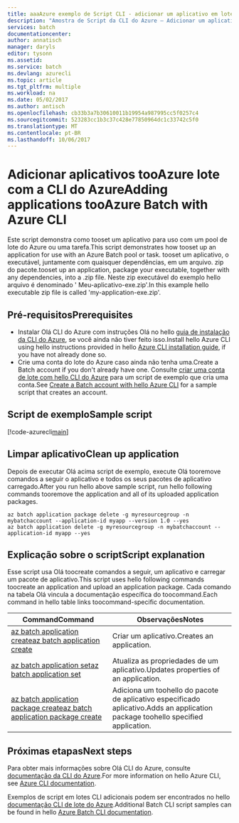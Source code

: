 ```yaml
---
title: aaaAzure exemplo de Script CLI - adicionar um aplicativo em lote | Microsoft Docs
description: "Amostra de Script da CLI do Azure – Adicionar um aplicativo no Lote"
services: batch
documentationcenter: 
author: annatisch
manager: daryls
editor: tysonn
ms.assetid: 
ms.service: batch
ms.devlang: azurecli
ms.topic: article
ms.tgt_pltfrm: multiple
ms.workload: na
ms.date: 05/02/2017
ms.author: antisch
ms.openlocfilehash: cb33b3a7b30610011b19954a987995cc5f0257c4
ms.sourcegitcommit: 523283cc1b3c37c428e77850964dc1c33742c5f0
ms.translationtype: MT
ms.contentlocale: pt-BR
ms.lasthandoff: 10/06/2017
---
```

# <a name="adding-applications-tooazure-batch-with-azure-cli"></a><span data-ttu-id="29ddd-103">Adicionar aplicativos tooAzure lote com a CLI do Azure</span><span class="sxs-lookup"><span data-stu-id="29ddd-103">Adding applications tooAzure Batch with Azure CLI</span></span>

<span data-ttu-id="29ddd-104">Este script demonstra como tooset um aplicativo para uso com um pool de lote do Azure ou uma tarefa.</span><span class="sxs-lookup"><span data-stu-id="29ddd-104">This script demonstrates how tooset up an application for use with an Azure Batch pool or task.</span></span> <span data-ttu-id="29ddd-105">tooset um aplicativo, o executável, juntamente com quaisquer dependências, em um arquivo. zip do pacote.</span><span class="sxs-lookup"><span data-stu-id="29ddd-105">tooset up an application, package your executable, together with any dependencies, into a .zip file.</span></span> <span data-ttu-id="29ddd-106">Neste zip executável do exemplo hello arquivo é denominado ' Meu-aplicativo-exe.zip'.</span><span class="sxs-lookup"><span data-stu-id="29ddd-106">In this example hello executable zip file is called 'my-application-exe.zip'.</span></span>

## <a name="prerequisites"></a><span data-ttu-id="29ddd-107">Pré-requisitos</span><span class="sxs-lookup"><span data-stu-id="29ddd-107">Prerequisites</span></span>

- <span data-ttu-id="29ddd-108">Instalar Olá CLI do Azure com instruções Olá no hello [guia de instalação da CLI do Azure](https://docs.microsoft.com/cli/azure/install-azure-cli), se você ainda não tiver feito isso.</span><span class="sxs-lookup"><span data-stu-id="29ddd-108">Install hello Azure CLI using hello instructions provided in hello [Azure CLI installation guide](https://docs.microsoft.com/cli/azure/install-azure-cli), if you have not already done so.</span></span>
- <span data-ttu-id="29ddd-109">Crie uma conta do lote do Azure caso ainda não tenha uma.</span><span class="sxs-lookup"><span data-stu-id="29ddd-109">Create a Batch account if you don't already have one.</span></span> <span data-ttu-id="29ddd-110">Consulte [criar uma conta de lote com hello CLI do Azure](https://docs.microsoft.com/azure/batch/scripts/batch-cli-sample-create-account) para um script de exemplo que cria uma conta.</span><span class="sxs-lookup"><span data-stu-id="29ddd-110">See [Create a Batch account with hello Azure CLI](https://docs.microsoft.com/azure/batch/scripts/batch-cli-sample-create-account) for a sample script that creates an account.</span></span>

## <a name="sample-script"></a><span data-ttu-id="29ddd-111">Script de exemplo</span><span class="sxs-lookup"><span data-stu-id="29ddd-111">Sample script</span></span>

[!code-azurecli[main](../../../cli_scripts/batch/add-application/add-application.sh "Add Application")]

## <a name="clean-up-application"></a><span data-ttu-id="29ddd-112">Limpar aplicativo</span><span class="sxs-lookup"><span data-stu-id="29ddd-112">Clean up application</span></span>

<span data-ttu-id="29ddd-113">Depois de executar Olá acima script de exemplo, execute Olá tooremove comandos a seguir o aplicativo e todos os seus pacotes de aplicativo carregado.</span><span class="sxs-lookup"><span data-stu-id="29ddd-113">After you run hello above sample script, run hello following commands tooremove the application and all of its uploaded application packages.</span></span>

```azurecli
az batch application package delete -g myresourcegroup -n mybatchaccount --application-id myapp --version 1.0 --yes
az batch application delete -g myresourcegroup -n mybatchaccount --application-id myapp --yes
```

## <a name="script-explanation"></a><span data-ttu-id="29ddd-114">Explicação sobre o script</span><span class="sxs-lookup"><span data-stu-id="29ddd-114">Script explanation</span></span>

<span data-ttu-id="29ddd-115">Esse script usa Olá toocreate comandos a seguir, um aplicativo e carregar um pacote de aplicativo.</span><span class="sxs-lookup"><span data-stu-id="29ddd-115">This script uses hello following commands toocreate an application and upload an application package.</span></span>
<span data-ttu-id="29ddd-116">Cada comando na tabela Olá vincula a documentação específica do toocommand.</span><span class="sxs-lookup"><span data-stu-id="29ddd-116">Each command in hello table links toocommand-specific documentation.</span></span>

| <span data-ttu-id="29ddd-117">Command</span><span class="sxs-lookup"><span data-stu-id="29ddd-117">Command</span></span> | <span data-ttu-id="29ddd-118">Observações</span><span class="sxs-lookup"><span data-stu-id="29ddd-118">Notes</span></span> |
|---|---|
| [<span data-ttu-id="29ddd-119">az batch application create</span><span class="sxs-lookup"><span data-stu-id="29ddd-119">az batch application create</span></span>](https://docs.microsoft.com/cli/azure/batch/application#create) | <span data-ttu-id="29ddd-120">Criar um aplicativo.</span><span class="sxs-lookup"><span data-stu-id="29ddd-120">Creates an application.</span></span>  |
| [<span data-ttu-id="29ddd-121">az batch application set</span><span class="sxs-lookup"><span data-stu-id="29ddd-121">az batch application set</span></span>](https://docs.microsoft.com/cli/azure/batch/application#set) | <span data-ttu-id="29ddd-122">Atualiza as propriedades de um aplicativo.</span><span class="sxs-lookup"><span data-stu-id="29ddd-122">Updates properties of an application.</span></span>  |
| [<span data-ttu-id="29ddd-123">az batch application package create</span><span class="sxs-lookup"><span data-stu-id="29ddd-123">az batch application package create</span></span>](https://docs.microsoft.com/cli/azure/batch/application/package#create) | <span data-ttu-id="29ddd-124">Adiciona um toohello do pacote de aplicativo especificado aplicativo.</span><span class="sxs-lookup"><span data-stu-id="29ddd-124">Adds an application package toohello specified application.</span></span>  |

## <a name="next-steps"></a><span data-ttu-id="29ddd-125">Próximas etapas</span><span class="sxs-lookup"><span data-stu-id="29ddd-125">Next steps</span></span>

<span data-ttu-id="29ddd-126">Para obter mais informações sobre Olá CLI do Azure, consulte [documentação da CLI do Azure](https://docs.microsoft.com/cli/azure/overview).</span><span class="sxs-lookup"><span data-stu-id="29ddd-126">For more information on hello Azure CLI, see [Azure CLI documentation](https://docs.microsoft.com/cli/azure/overview).</span></span>

<span data-ttu-id="29ddd-127">Exemplos de script em lotes CLI adicionais podem ser encontrados no hello [documentação CLI de lote do Azure](../batch-cli-samples.md).</span><span class="sxs-lookup"><span data-stu-id="29ddd-127">Additional Batch CLI script samples can be found in hello [Azure Batch CLI documentation](../batch-cli-samples.md).</span></span>
